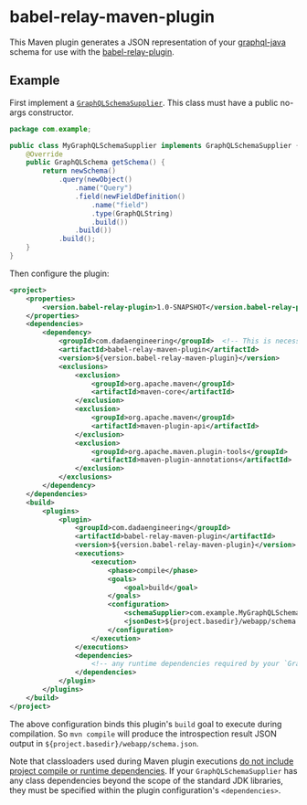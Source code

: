 # babel-relay-maven-plugin

This Maven plugin generates a JSON representation of your [graphql-java](https://github.com/graphql-java/graphql-java) schema
for use with the [babel-relay-plugin](https://github.com/facebook/relay/tree/master/scripts/babel-relay-plugin).

## Example

First implement a [`GraphQLSchemaSupplier`](src/main/java/com/dadaengineering/maven/GraphQLSchemaSupplier.java). This class must
have a public no-args constructor.

```java
package com.example;

public class MyGraphQLSchemaSupplier implements GraphQLSchemaSupplier {
    @Override
    public GraphQLSchema getSchema() {
        return newSchema()
            .query(newObject()
                .name("Query")
                .field(newFieldDefinition()
                    .name("field")
                    .type(GraphQLString)
                    .build())
                .build())
            .build();
    }
}
```

Then configure the plugin:

```xml
<project>
    <properties>
        <version.babel-relay-plugin>1.0-SNAPSHOT</version.babel-relay-plugin>
    </properties>
    <dependencies>
        <dependency>
            <groupId>com.dadaengineering</groupId>  <!-- This is necessary for having the `GraphQLSchemaSupplier` interface on the class path at compile time -->
            <artifactId>babel-relay-maven-plugin</artifactId>
            <version>${version.babel-relay-maven-plugin}</version>
            <exclusions>
                <exclusion>
                    <groupId>org.apache.maven</groupId>
                    <artifactId>maven-core</artifactId>
                </exclusion>
                <exclusion>
                    <groupId>org.apache.maven</groupId>
                    <artifactId>maven-plugin-api</artifactId>
                </exclusion>
                <exclusion>
                    <groupId>org.apache.maven.plugin-tools</groupId>
                    <artifactId>maven-plugin-annotations</artifactId>
                </exclusion>
            </exclusions>
        </dependency>
    </dependencies>
    <build>
        <plugins>
            <plugin>
                <groupId>com.dadaengineering</groupId>
                <artifactId>babel-relay-maven-plugin</artifactId>
                <version>${version.babel-relay-maven-plugin}</version>
                <executions>
                    <execution>
                        <phase>compile</phase>
                        <goals>
                            <goal>build</goal>
                        </goals>
                        <configuration>
                            <schemaSupplier>com.example.MyGraphQLSchemaSupplier</schemaSupplier>
                            <jsonDest>${project.basedir}/webapp/schema.json</jsonDest>
                        </configuration>
                    </execution>
                </executions>
                <dependencies>
                    <!-- any runtime dependencies required by your `GraphQLSchemaSupplier` implementation -->
                </dependencies>
            </plugin>
        </plugins>
    </build>
</project>
```

The above configuration binds this plugin's `build` goal to execute during compilation. So `mvn compile` will
 produce the introspection result JSON output in `${project.basedir}/webapp/schema.json`.

Note that classloaders used during Maven plugin executions [do not include project compile or runtime dependencies](http://maven.apache.org/guides/mini/guide-maven-classloading.html).
If your `GraphQLSchemaSupplier` has any class dependencies beyond the scope of the standard JDK libraries,
they must be specified within the plugin configuration's `<dependencies>`.
